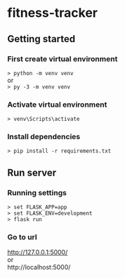 # fitness-tracker
## Getting started
### First create virtual environment
`> python -m venv venv`
<br/>
or
<br/> 
`> py -3 -m venv venv`

### Activate virtual environment
`> venv\Scripts\activate`

### Install dependencies
`> pip install -r requirements.txt`

## Run server

### Running settings
`> set FLASK_APP=app`
<br/>
`> set FLASK_ENV=development`
<br/>
`> flask run`

### Go to url
http://127.0.0.1:5000/
<br/>
or
<br/> 
http://localhost:5000/

